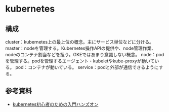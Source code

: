 # kubernetes

## 構成

cluster：kubernetes上の最上位の概念。主にサービス単位などに分ける。
master：nodeを管理する。Kubernetes操作APIの提供や、node管理作業、nodeのコンテナ割当などを担う。GKEではあまり意識しない概念。
node：podを管理する。podを管理するエージェント・kubeletやkube-proxyが動いている。
pod：コンテナが動いている。
service：podと外部が通信できるようにする。

## 参考資料

- [kubernetes初心者のための入門ハンズオン](https://qiita.com/mihirat/items/ebb0833d50c882398b0f)
